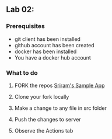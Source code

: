 ## Lab 02: 

### Prerequisites	
- git client has been installed
- github account has been created
- docker has been installed 
- You have a docker hub account

### What to do 

1. FORK the repos [Sriram's Sample App](https://github.com/seshagirisriram/bmiapp) 

2. Clone your fork locally

3. Make a change to any file in src folder

4. Push the changes to server

5. Observe the Actions tab